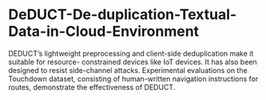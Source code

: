 # DeDUCT-De-duplication-Textual-Data-in-Cloud-Environment
DEDUCT’s lightweight preprocessing and client-side deduplication make it suitable for resource- constrained devices like IoT devices. It has also been designed to resist side-channel attacks. Experimental evaluations on the Touchdown dataset, consisting of human-written navigation instructions for routes, demonstrate the effectiveness of DEDUCT.
